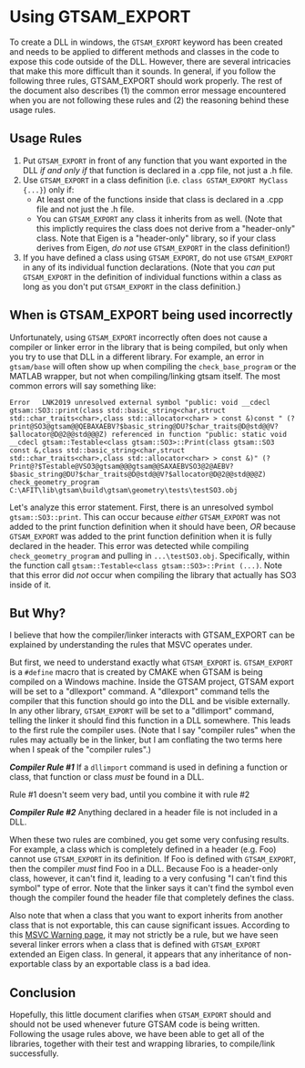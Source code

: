 # Using GTSAM_EXPORT

To create a DLL in windows, the `GTSAM_EXPORT` keyword has been created and needs to be applied to different methods and classes in the code to expose this code outside of the DLL.  However, there are several intricacies that make this more difficult than it sounds.  In general, if you follow the following three rules, GTSAM_EXPORT should work properly.  The rest of the document also describes (1) the common error message encountered when you are not following these rules and (2) the reasoning behind these usage rules.

## Usage Rules
1.  Put `GTSAM_EXPORT` in front of any function that you want exported in the DLL _if and only if_ that function is declared in a .cpp file, not just a .h file.
2.  Use `GTSAM_EXPORT` in a class definition (i.e. `class GSTAM_EXPORT MyClass {...}`) only if:
    * At least one of the functions inside that class is declared in a .cpp file and not just the .h file.
    * You can `GTSAM_EXPORT` any class it inherits from as well.  (Note that this implictly requires the class does not derive from a "header-only" class.  Note that Eigen is a "header-only" library, so if your class derives from Eigen, _do not_ use `GTSAM_EXPORT` in the class definition!) 
3.  If you have defined a class using `GTSAM_EXPORT`, do not use `GTSAM_EXPORT` in any of its individual function declarations.  (Note that you _can_ put `GTSAM_EXPORT` in the definition of individual functions within a class as long as you don't put `GTSAM_EXPORT` in the class definition.)

## When is GTSAM_EXPORT being used incorrectly
Unfortunately, using `GTSAM_EXPORT` incorrectly often does not cause a compiler or linker error in the library that is being compiled, but only when you try to use that DLL in a different library.  For example, an error in `gtsam/base` will often show up when compiling the `check_base_program` or the MATLAB wrapper, but not when compiling/linking gtsam itself.  The most common errors will say something like:

```
Error	LNK2019	unresolved external symbol "public: void __cdecl gtsam::SO3::print(class std::basic_string<char,struct std::char_traits<char>,class std::allocator<char> > const &)const " (?print@SO3@gtsam@@QEBAXAEBV?$basic_string@DU?$char_traits@D@std@@V?$allocator@D@2@@std@@@Z) referenced in function "public: static void __cdecl gtsam::Testable<class gtsam::SO3>::Print(class gtsam::SO3 const &,class std::basic_string<char,struct std::char_traits<char>,class std::allocator<char> > const &)" (?Print@?$Testable@VSO3@gtsam@@@gtsam@@SAXAEBVSO3@2@AEBV?$basic_string@DU?$char_traits@D@std@@V?$allocator@D@2@@std@@@Z)	check_geometry_program	C:\AFIT\lib\gtsam\build\gtsam\geometry\tests\testSO3.obj
```

Let's analyze this error statement.  First, there is an unresolved symbol `gtsam::SO3::print`.  This can occur because _either_ `GTSAM_EXPORT` was not added to the print function definition when it should have been, _OR_ because `GTSAM_EXPORT` was added to the print function definition when it is fully declared in the header.  This error was detected while compiling `check_geometry_program` and pulling in `...\testSO3.obj`.  Specifically, within the function call `gtsam::Testable<class gtsam::SO3>::Print (...)`.  Note that this error did _not_ occur when compiling the library that actually has SO3 inside of it.

## But Why?
I believe that how the compiler/linker interacts with GTSAM_EXPORT can be explained by understanding the rules that MSVC operates under.  

But first, we need to understand exactly what `GTSAM_EXPORT` is.  `GTSAM_EXPORT` is a `#define` macro that is created by CMAKE when GTSAM is being compiled on a Windows machine.  Inside the GTSAM project, GTSAM export will be set to a "dllexport" command.  A "dllexport" command tells the compiler that this function should go into the DLL and be visible externally.  In any other library, `GTSAM_EXPORT`  will be set to a "dllimport" command, telling the linker it should find this function in a DLL somewhere.  This leads to the first rule the compiler uses.  (Note that I say "compiler rules" when the rules may actually be in the linker, but I am conflating the two terms here when I speak of the "compiler rules".) 

***Compiler Rule #1*** If a `dllimport` command is used in defining a function or class, that function or class _must_ be found in a DLL.

Rule #1 doesn't seem very bad, until you combine it with rule #2

***Compiler Rule #2*** Anything declared in a header file is not included in a DLL.

When these two rules are combined, you get some very confusing results.  For example, a class which is completely defined in a header (e.g. Foo) cannot use `GTSAM_EXPORT` in its definition.  If Foo is defined with `GTSAM_EXPORT`, then the compiler _must_ find Foo in a DLL.  Because Foo is a header-only class, however, it can't find it, leading to a very confusing "I can't find this symbol" type of error.  Note that the linker says it can't find the symbol even though the compiler found the header file that completely defines the class.

Also note that when a class that you want to export inherits from another class that is not exportable, this can cause significant issues.  According to this [MSVC Warning page](https://docs.microsoft.com/en-us/cpp/error-messages/compiler-warnings/compiler-warning-level-2-c4275?view=vs-2019), it may not strictly be a rule, but we have seen several linker errors when a class that is defined with `GTSAM_EXPORT` extended an Eigen class.  In general, it appears that any inheritance of non-exportable class by an exportable class is a bad idea.

## Conclusion
Hopefully, this little document clarifies when `GTSAM_EXPORT` should and should not be used whenever future GTSAM code is being written.  Following the usage rules above, we have been able to get all of the libraries, together with their test and wrapping libraries, to compile/link successfully.